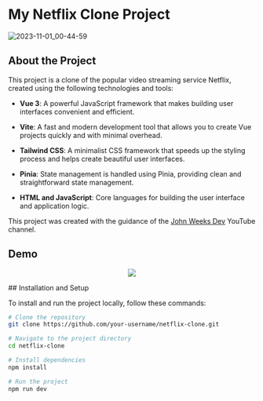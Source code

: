 # My Netflix Clone Project

![2023-11-01_00-44-59](https://github.com/Zak618/netflix-clone-tv/assets/89405318/3c2c02b6-6629-4ecd-bb55-fd81de27ec1c)

## About the Project

This project is a clone of the popular video streaming service Netflix, created using the following technologies and tools:

- **Vue 3**: A powerful JavaScript framework that makes building user interfaces convenient and efficient.

- **Vite**: A fast and modern development tool that allows you to create Vue projects quickly and with minimal overhead.

- **Tailwind CSS**: A minimalist CSS framework that speeds up the styling process and helps create beautiful user interfaces.

- **Pinia**: State management is handled using Pinia, providing clean and straightforward state management.

- **HTML and JavaScript**: Core languages for building the user interface and application logic.

This project was created with the guidance of the [John Weeks Dev]([https://www.youtube.com/@johnweeksdev]) YouTube channel.

## Demo
<p align="center">
  <img src="https://github.com/Zak618/netflix-clone-tv/assets/89405318/6704a738-b164-4d34-8c9c-29b0d99d4950">  
</p>
## Installation and Setup

To install and run the project locally, follow these commands:

```bash
# Clone the repository
git clone https://github.com/your-username/netflix-clone.git

# Navigate to the project directory
cd netflix-clone

# Install dependencies
npm install

# Run the project
npm run dev
